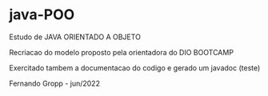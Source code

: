 # java-POO

Estudo de JAVA ORIENTADO A OBJETO

Recriacao do modelo proposto pela orientadora do DIO BOOTCAMP

Exercitado tambem a documentacao do codigo e gerado um javadoc (teste)

Fernando Gropp - jun/2022

